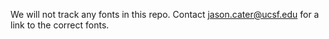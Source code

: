 We will not track any fonts in this repo. Contact jason.cater@ucsf.edu for a link to the correct fonts.